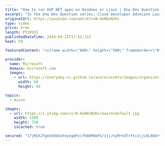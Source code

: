 ```yaml
---
title: "How to run ASP.NET apps on Windows or Linux | One Dev Question: Laurent Bugnion"
excerpt: "In the One Dev Question series, Cloud Developer Advocate Laurent Bugnion explains various development features of Azure. In this video, Laurent explains how to run your ASP.NET apps on Windows or Linux.   Get more information at: http://gslb.ch/265c-onedevquestion  Create your free Azure account today:"
originalUrl: https://youtube.com/watch?v=N-AoN8xN2Ks
type: video
price: Free
length: PT1M31S
publishedDateTime: 2019-04-15T17:52:32Z
heat: 50

featuredContent: "<iframe width=\"800\" height=\"500\" frameborder=\"0\" src=\"https://www.youtube.com/embed/N-AoN8xN2Ks\" allow=\"accelerometer; autoplay; encrypted-media; gyroscope; picture-in-picture\" allowfullscreen></iframe>"

provider:
  name: Microsoft
  domain: microsoft.com
  images:
    - url: https://everyday-cc.github.io/azure/assets/images/organizations/microsoft.com-50x50.jpg
      width: 50
      height: 50

topics:
  - Azure

images:
  - url: https://i.ytimg.com/vi/N-AoN8xN2Ks/maxresdefault.jpg
    width: 1280
    height: 720
    isCached: true

secured: "I7jREXJTgeVGKUSeFeyegmPzcfH4OM0mF5/vji/nyMrhdTrYtcxljL9L0O4+txtO+mFfRRnsChW0upNtVSypYnT9MqXipG6ueg3NGMw7IaW3DpkEh6G2Kh02wJdkyBtby9ZayLXthNTTx1qg2XsRkfazkrujq5wxfBiiUb/xca1JA+7CNML8utaW31dABml7o2HHtRpqQdI/NXZ7r4EJ9arG6CJHYTO8hNnLo9f0u5CJADQLP1iWEtBE2v6oLJGEzw/KJG50K3dokDL0x4jvcNGPMhmqvJnOQ4U9NB3x627DkPT+UiyGF5fW9p3zc9lbOW/mhlm9JZUW9uTHZpJcydSsOB5ACdSwrJDR5DCdFNUdjn9YAJdqXXGy3yic3haKi9iEp1dc7kK4H6hzOCKkd75QTrP6v4+mB3qD9U5JnXs=;BvaR1peSC5v8oAViKtsslQ=="
---
```


